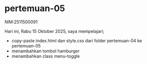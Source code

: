 # pertemuan-05

NIM:2511500091<br>

Hari ini, Rabu 15 Oktober 2025, saya mempelajari;
<ul>
   <li>copy-paste index.html dan style.css dari folder pertemuan-04 ke pertemuan-05</li>
   <li>menambahkan tombol hamburger</li>
   <li>menambahkan class menu-toggle</li>
</ul>